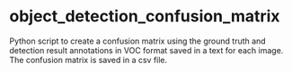 # object_detection_confusion_matrix
Python script to create a confusion matrix using the ground truth and detection result annotations in VOC format saved in a text for each image. The confusion matrix is saved in a csv file.


